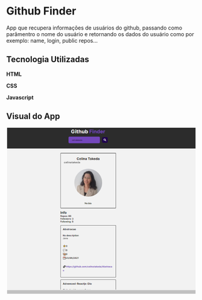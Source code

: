 # Github Finder
 App que recupera informações de usuários do github,  passando como parâmentro o nome do usuário  e retornando os dados do usuário como por exemplo: name, login, public repos...

## Tecnologia Utilizadas
**HTML**

**CSS**

**Javascript**

## Visual do App
<p align="center">
  <img src=".github/githubFinder.png" width=500>
</p>

